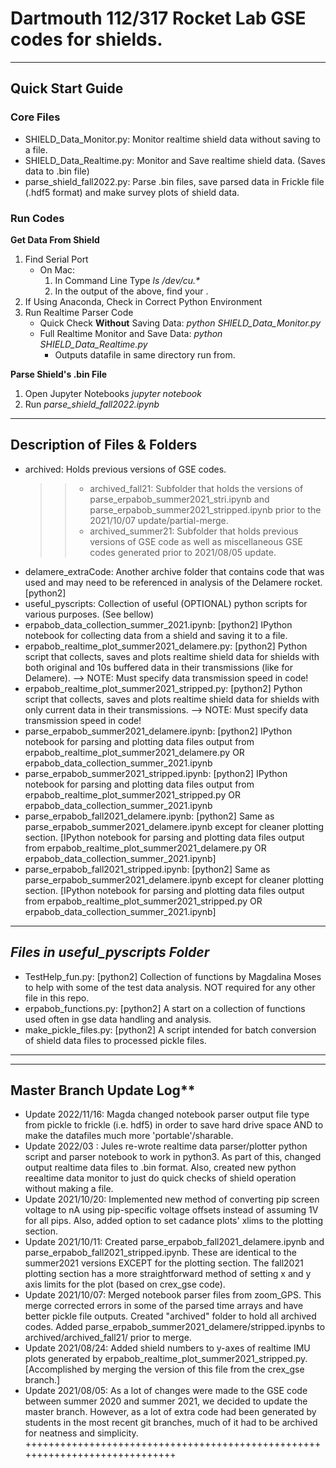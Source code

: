 
# Dartmouth 112/317 Rocket Lab GSE codes for shields.

------------------------------------------------------------------------------

## Quick Start Guide

### Core Files
* SHIELD\_Data\_Monitor.py: Monitor realtime shield data without saving to a file. 
* SHIELD\_Data\_Realtime.py: Monitor and Save realtime shield data. (Saves data to .bin file)
* parse\_shield\_fall2022.py: Parse .bin files, save parsed data in Frickle file (.hdf5 format) and make survey plots of shield data. 

### Run Codes
**Get Data From Shield**
1. Find Serial Port
    * On Mac: 
        1. In Command Line Type _ls /dev/cu.\*_ 
        2. In the output of the above, find your <port>.
2. If Using Anaconda, Check in Correct Python Environment
3. Run Realtime Parser Code
    * Quick Check **Without** Saving Data: _python SHIELD_Data_Monitor.py <port>_
    * Full Realtime Monitor and Save Data: _python SHIELD_Data_Realtime.py <port>_
        * Outputs datafile in same directory run from. 

**Parse Shield's .bin File**
1. Open Jupyter Notebooks _jupyter notebook_
2. Run _parse\_shield\_fall2022.ipynb_

------------------------------------------------------------------------------

## Description of Files & Folders
* archived: Holds previous versions of GSE codes.  
    >> * archived\_fall21: Subfolder that holds the versions of parse\_erpabob\_summer2021\_stri.ipynb and parse\_erpabob\_summer2021\_stripped.ipynb prior to the 2021/10/07 update/partial-merge.
    >> * archived\_summer21: Subfolder that holds previous versions of GSE code as well as miscellaneous GSE codes generated prior to 2021/08/05 update.  
* delamere\_extraCode: Another archive folder that contains code that was used and may need to be referenced in analysis of the Delamere rocket. [python2] 
* useful\_pyscripts: Collection of useful (OPTIONAL) python scripts for various purposes. (See bellow)
* erpabob\_data\_collection\_summer\_2021.ipynb: [python2] IPython notebook for collecting data from a shield and saving it to a file. 
* erpabob\_realtime\_plot\_summer2021\_delamere.py: [python2] Python script that collects, saves and plots realtime shield data for shields with both original and 10s buffered data in their transmissions (like for Delamere).
    --> NOTE: Must specify data transmission speed in code!
* erpabob\_realtime\_plot\_summer2021\_stripped.py: [python2] Python script that collects, saves and plots realtime shield data for shields with only current data in their transmissions. 
    --> NOTE: Must specify data transmission speed in code!
* parse\_erpabob\_summer2021\_delamere.ipynb: [python2] IPython notebook for parsing and plotting data files output from erpabob\_realtime\_plot\_summer2021\_delamere.py OR erpabob\_data\_collection\_summer\_2021.ipynb 
* parse\_erpabob\_summer2021\_stripped.ipynb: [python2] IPython notebook for parsing and plotting data files output from erpabob\_realtime\_plot\_summer2021\_stripped.py OR erpabob\_data\_collection\_summer\_2021.ipynb 
* parse\_erpabob\_fall2021\_delamere.ipynb: [python2] Same as parse\_erpabob\_summer2021\_delamere.ipynb except for cleaner plotting section. [IPython notebook for parsing and plotting data files output from erpabob\_realtime\_plot\_summer2021\_delamere.py OR erpabob\_data\_collection\_summer\_2021.ipynb] 
* parse\_erpabob\_fall2021\_stripped.ipynb: [python2] Same as parse\_erpabob\_summer2021\_delamere.ipynb except for cleaner plotting section. [IPython notebook for parsing and plotting data files output from erpabob\_realtime\_plot\_summer2021\_stripped.py OR erpabob\_data\_collection\_summer\_2021.ipynb]

------------------------------------------------------------------------------
*Files in useful\_pyscripts Folder* 
---------------------------------
* TestHelp\_fun.py: [python2] Collection of functions by Magdalina Moses to help with some of the test data analysis. NOT required for any other file in this repo.
* erpabob\_functions.py: [python2] A start on a collection of functions used often in gse data handling and analysis.  
* make\_pickle\_files.py: [python2] A script intended for batch conversion of shield data files to processed pickle files.
------------------------------------------------------------------------------


------------------------------------------------------------------------------

## Master Branch Update Log**
* Update 2022/11/16: Magda changed notebook parser output file type from pickle to frickle (i.e. hdf5) in order to save hard drive space AND to make the datafiles much more 'portable'/sharable.
* Update 2022/03   : Jules re-wrote realtime data parser/plotter python script and parser notebook to work in python3. As part of this, changed output realtime data files to .bin format. Also, created new python reealtime data monitor to just do quick checks of shield operation without making a file. 
* Update 2021/10/20: Implemented new method of converting pip screen voltage to nA using pip-specific voltage offsets instead of assuming 1V for all pips. Also, added option to set cadance plots' xlims to the plotting section. 
* Update 2021/10/11: Created parse\_erpabob\_fall2021\_delamere.ipynb and parse\_erpabob\_fall2021\_stripped.ipynb. These are identical to the summer2021 versions EXCEPT for the plotting section. The fall2021 plotting section has a more straightforward method of setting x and y axis limits for the plot (based on crex\_gse code). 
* Update 2021/10/07: Merged notebook parser files from zoom\_GPS. This merge corrected errors in some of the parsed time arrays and have better pickle file outputs. Created "archived" folder to hold all archived codes. Added parse\_erpabob\_summer2021\_delamere/stripped.ipynbs to archived/archived\_fall21/ prior to merge. 
* Update 2021/08/24: Added shield numbers to y-axes of realtime IMU plots generated by erpabob\_realtime\_plot\_summer2021\_stripped.py. [Accomplished by merging the version of this file from the crex\_gse branch.]
* Update 2021/08/05: As a lot of changes were made to the GSE code between summer 2020 and summer 2021, we decided to update the master branch. However, as a lot of extra code had been generated by students in the most recent git branches, much of it had to be archived for neatness and simplicity. 
+++++++++++++++++++++++++++++++++++++++++++++++++++++++++++++++++++++++++++++
